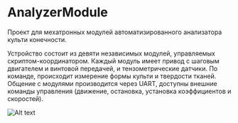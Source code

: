 # AnalyzerModule

Проект для мехатронных модулей автоматизированного анализатора культи конечности.

Устройство состоит из девяти независимых модулей, управляемых скриптом-координатором. 
Каждый модуль имеет привод с шаговым двигателем и винтовой передачей, и тензометрические датчики. По команде, происходит измерение формы культи и твердости тканей.
Общение с модулями производится через UART, доступны внешние команды управления (движение, остановка, установка коэффициентов и скоростей).

![Alt text](https://i.ibb.co/0Vy8VQg/gubb9-ZLWteo.jpg)
